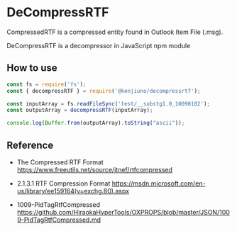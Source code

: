 # DeCompressRTF

CompressedRTF is a compressed entity found in Outlook Item File (.msg).

DeCompressRTF is a decompressor in JavaScript npm module

## How to use

```javascript
const fs = require('fs');
const { decompressRTF } = require('@kenjiuno/decompressrtf');

const inputArray = fs.readFileSync('test/__substg1.0_10090102');
const outputArray = decompressRTF(inputArray);

console.log(Buffer.from(outputArray).toString("ascii"));
```

## Reference

- The Compressed RTF Format
  https://www.freeutils.net/source/jtnef/rtfcompressed

- 2.1.3.1 RTF Compression Format
  https://msdn.microsoft.com/en-us/library/ee159164(v=exchg.80).aspx

- 1009-PidTagRtfCompressed
  https://github.com/HiraokaHyperTools/OXPROPS/blob/master/JSON/1009-PidTagRtfCompressed.md
